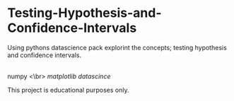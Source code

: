 # Testing-Hypothesis-and-Confidence-Intervals
Using pythons datascience pack explorint the concepts; testing hypothesis and confidence intervals.

<br> numpy <\br>
$matplotlib$
$datascince$

This project is educational purposes only.
